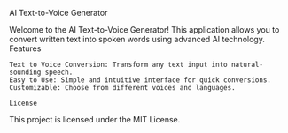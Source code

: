 
AI Text-to-Voice Generator

Welcome to the AI Text-to-Voice Generator! This application allows you to convert written text into spoken words using advanced AI technology.
Features

    Text to Voice Conversion: Transform any text input into natural-sounding speech.
    Easy to Use: Simple and intuitive interface for quick conversions.
    Customizable: Choose from different voices and languages.

    License

This project is licensed under the MIT License.
